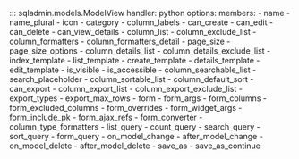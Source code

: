 ::: sqladmin.models.ModelView
    handler: python
    options:
      members:
        - name
        - name_plural
        - icon
        - category
        - column_labels
        - can_create
        - can_edit
        - can_delete
        - can_view_details
        - column_list
        - column_exclude_list
        - column_formatters
        - column_formatters_detail
        - page_size
        - page_size_options
        - column_details_list
        - column_details_exclude_list
        - index_template
        - list_template
        - create_template
        - details_template
        - edit_template
        - is_visible
        - is_accessible
        - column_searchable_list
        - search_placeholder
        - column_sortable_list
        - column_default_sort
        - can_export
        - column_export_list
        - column_export_exclude_list
        - export_types
        - export_max_rows
        - form
        - form_args
        - form_columns
        - form_excluded_columns
        - form_overrides
        - form_widget_args
        - form_include_pk
        - form_ajax_refs
        - form_converter
        - column_type_formatters
        - list_query
        - count_query
        - search_query
        - sort_query
        - form_query
        - on_model_change
        - after_model_change
        - on_model_delete
        - after_model_delete
        - save_as
        - save_as_continue
